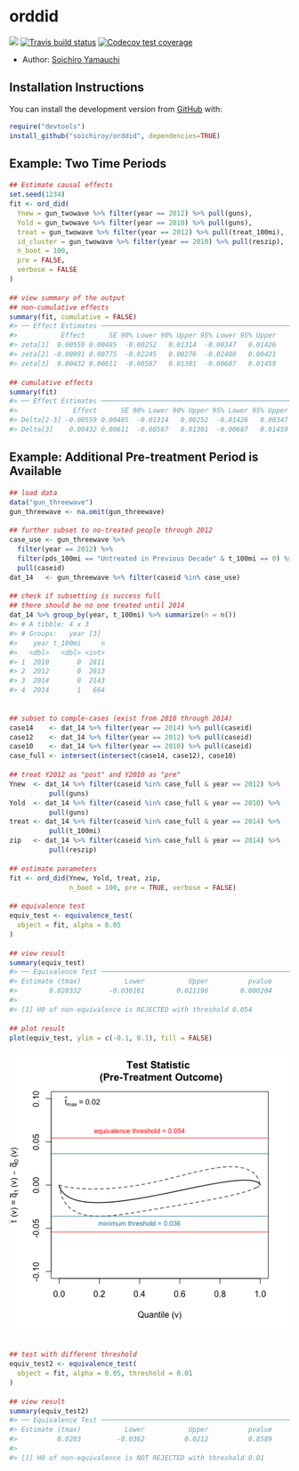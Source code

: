 
<!-- README.md is generated from README.Rmd. Please edit that file -->

# orddid

<!-- badges: start -->

[![](https://img.shields.io/badge/devel%20version-0.1.0-blue.svg)](https://github.com/soichiroy/orddid)
[![Travis build
status](https://travis-ci.org/soichiroy/orddid.svg?branch=master)](https://travis-ci.org/soichiroy/orddid)
[![Codecov test
coverage](https://codecov.io/gh/soichiroy/orddid/branch/master/graph/badge.svg)](https://codecov.io/gh/soichiroy/orddid?branch=master)
<!-- badges: end -->

  - Author: [Soichiro Yamauchi](https://soichiroy.github.io/)

## Installation Instructions

You can install the development version from
[GitHub](https://github.com/) with:

``` r
require("devtools")
install_github("soichiroy/orddid", dependencies=TRUE)
```

## Example: Two Time Periods

``` r
## Estimate causal effects
set.seed(1234)
fit <- ord_did(
  Ynew = gun_twowave %>% filter(year == 2012) %>% pull(guns),
  Yold = gun_twowave %>% filter(year == 2010) %>% pull(guns),
  treat = gun_twowave %>% filter(year == 2012) %>% pull(treat_100mi),
  id_cluster = gun_twowave %>% filter(year == 2010) %>% pull(reszip),
  n_boot = 100,
  pre = FALSE,
  verbose = FALSE
)

## view summary of the output 
## non-cumulative effects
summary(fit, cumulative = FALSE)
#> ── Effect Estimates ────────────────────────────────────────────────────
#>           Effect      SE 90% Lower 90% Upper 95% Lower 95% Upper
#> zeta[1]  0.00559 0.00485  -0.00252   0.01314  -0.00347   0.01426
#> zeta[2] -0.00991 0.00775  -0.02245   0.00276  -0.02400   0.00421
#> zeta[3]  0.00432 0.00611  -0.00587   0.01301  -0.00687   0.01459

## cumulative effects
summary(fit)
#> ── Effect Estimates ────────────────────────────────────────────────────
#>              Effect      SE 90% Lower 90% Upper 95% Lower 95% Upper
#> Delta[2-3] -0.00559 0.00485  -0.01314   0.00252  -0.01426   0.00347
#> Delta[3]    0.00432 0.00611  -0.00587   0.01301  -0.00687   0.01459
```

## Example: Additional Pre-treatment Period is Available

``` r
## load data
data("gun_threewave")
gun_threewave <- na.omit(gun_threewave)

## further subset to no-treated people through 2012
case_use <- gun_threewave %>%
  filter(year == 2012) %>%
  filter(pds_100mi == "Untreated in Previous Decade" & t_100mi == 0) %>%
  pull(caseid)
dat_14   <- gun_threewave %>% filter(caseid %in% case_use)

## check if subsetting is success full
## there should be no one treated until 2014
dat_14 %>% group_by(year, t_100mi) %>% summarize(n = n())
#> # A tibble: 4 x 3
#> # Groups:   year [3]
#>    year t_100mi     n
#>   <dbl>   <dbl> <int>
#> 1  2010       0  2811
#> 2  2012       0  2813
#> 3  2014       0  2143
#> 4  2014       1   664


## subset to comple-cases (exist from 2010 through 2014)
case14    <- dat_14 %>% filter(year == 2014) %>% pull(caseid)
case12    <- dat_14 %>% filter(year == 2012) %>% pull(caseid)
case10    <- dat_14 %>% filter(year == 2010) %>% pull(caseid)
case_full <- intersect(intersect(case14, case12), case10)

## treat Y2012 as "post" and Y2010 as "pre"
Ynew  <- dat_14 %>% filter(caseid %in% case_full & year == 2012) %>%
          pull(guns)
Yold  <- dat_14 %>% filter(caseid %in% case_full & year == 2010) %>%
          pull(guns)
treat <- dat_14 %>% filter(caseid %in% case_full & year == 2014) %>%
          pull(t_100mi)
zip   <- dat_14 %>% filter(caseid %in% case_full & year == 2014) %>%
          pull(reszip)

## estimate parameters
fit <- ord_did(Ynew, Yold, treat, zip,
               n_boot = 100, pre = TRUE, verbose = FALSE)

## equivalence test
equiv_test <- equivalence_test(
  object = fit, alpha = 0.05
)

## view result
summary(equiv_test)
#> ── Equivalence Test ────────────────────────────────────────────────────
#> Estimate (tmax)           Lower           Upper          pvalue 
#>        0.020332       -0.036161        0.021196        0.000204 
#> 
#> [1] H0 of non-equivalence is REJECTED with threshold 0.054

## plot result
plot(equiv_test, ylim = c(-0.1, 0.1), fill = FALSE)
```

![](man/figures/README-example2-1.png)<!-- -->

``` r

## test with different threshold
equiv_test2 <- equivalence_test(
  object = fit, alpha = 0.05, threshold = 0.01
)

## view result
summary(equiv_test2)
#> ── Equivalence Test ────────────────────────────────────────────────────
#> Estimate (tmax)           Lower           Upper          pvalue 
#>          0.0203         -0.0362          0.0212          0.8589 
#> 
#> [1] H0 of non-equivalence is NOT REJECTED with threshold 0.01
```
